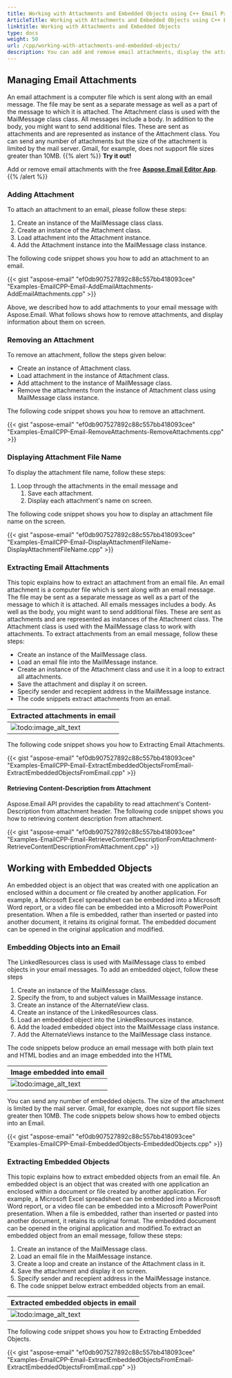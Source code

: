 ```yaml
---
title: Working with Attachments and Embedded Objects using C++ Email Parser Library
ArticleTitle: Working with Attachments and Embedded Objects using C++ Email Parser Library
linktitle: Working with Attachments and Embedded Objects
type: docs
weight: 50
url: /cpp/working-with-attachments-and-embedded-objects/
description: You can add and remove email attachments, display the attachment file name, and work with embedded objects using the C++ Email Parser Library API.
---
```


## **Managing Email Attachments**
An email attachment is a computer file which is sent along with an email message. The file may be sent as a separate message as well as a part of the message to which it is attached. The Attachment class is used with the MailMessage class class. All messages include a body. In addition to the body, you might want to send additional files. These are sent as attachments and are represented as instance of the Attachment class. You can send any number of attachments but the size of the attachment is limited by the mail server. Gmail, for example, does not support file sizes greater than 10MB.
{{% alert %}}
**Try it out!**

Add or remove email attachments with the free [**Aspose.Email Editor App**](https://products.aspose.app/email/editor).
{{% /alert %}}
### **Adding Attachment**
To attach an attachment to an email, please follow these steps:

1. Create an instance of the MailMessage class class.
1. Create an instance of the Attachment class.
1. Load attachment into the Attachment instance.
1. Add the Attachment instance into the MailMessage class instance.

The following code snippet shows you how to add an attachment to an email.

{{< gist "aspose-email" "ef0db907527892c88c557bb418093cee" "Examples-EmailCPP-Email-AddEmailAttachments-AddEmailAttachments.cpp" >}}

Above, we described how to add attachments to your email message with Aspose.Email. What follows shows how to remove attachments, and display information about them on screen.

### **Removing an Attachment**
To remove an attachment, follow the steps given below:

- Create an instance of Attachment class.
- Load attachment in the instance of Attachment class.
- Add attachment to the instance of MailMessage class.
- Remove the attachments from the instance of Attachment class using MailMessage class instance.

The following code snippet shows you how to remove an attachment.

{{< gist "aspose-email" "ef0db907527892c88c557bb418093cee" "Examples-EmailCPP-Email-RemoveAttachments-RemoveAttachments.cpp" >}}

### **Displaying Attachment File Name**
To display the attachment file name, follow these steps:

1. Loop through the attachments in the email message and
   1. Save each attachment.
   1. Display each attachment's name on screen.

The following code snippet shows you how to display an attachment file name on the screen.

{{< gist "aspose-email" "ef0db907527892c88c557bb418093cee" "Examples-EmailCPP-Email-DisplayAttachmentFileName-DisplayAttachmentFileName.cpp" >}}

### **Extracting Email Attachments**
This topic explains how to extract an attachment from an email file. An email attachment is a computer file which is sent along with an email message. The file may be sent as a separate message as well as a part of the message to which it is attached. All emails messages includes a body. As well as the body, you might want to send additional files. These are sent as attachments and are represented as instances of the Attachment class. The Attachment class is used with the MailMessage class to work with attachments. To extract attachments from an email message, follow these steps:

- Create an instance of the MailMessage class.
- Load an email file into the MailMessage instance.
- Create an instance of the Attachment class and use it in a loop to extract all attachments.
- Save the attachment and display it on screen.
- Specify sender and recepient address in the MailMessage instance.
- The code snippets extract attachments from an email.

|**Extracted attachments in email**|
| :- |
|![todo:image_alt_text](working-with-attachments-and-embedded-objects_1.png)|
The following code snippet shows you how to Extracting Email Attachments.



{{< gist "aspose-email" "ef0db907527892c88c557bb418093cee" "Examples-EmailCPP-Email-ExtractEmbeddedObjectsFromEmail-ExtractEmbeddedObjectsFromEmail.cpp" >}}
#### **Retrieving Content-Description from Attachment**
Aspose.Email API provides the capability to read attachment's Content-Description from attachment header. The following code snippet shows you how to retrieving content description from attachment.



{{< gist "aspose-email" "ef0db907527892c88c557bb418093cee" "Examples-EmailCPP-Email-RetrieveContentDescriptionFromAttachment-RetrieveContentDescriptionFromAttachment.cpp" >}}
## **Working with Embedded Objects**
An embedded object is an object that was created with one application an enclosed within a document or file created by another application. For example, a Microsoft Excel spreadsheet can be embedded into a Microsoft Word report, or a video file can be embedded into a Microsoft PowerPoint presentation. When a file is embedded, rather than inserted or pasted into another document, it retains its original format. The embedded document can be opened in the original application and modified.
### **Embedding Objects into an Email**
The LinkedResources class is used with MailMessage class to embed objects in your email messages. To add an embedded object, follow these steps

1. Create an instance of the MailMessage class.
1. Specify the from, to and subject values in MailMessage instance.
1. Create an instance of the AlternateView class.
1. Create an instance of the LinkedResources class.
1. Load an embedded object into the LinkedResources instance.
1. Add the loaded embedded object into the MailMessage class instance.
1. Add the AlternateViews instance to the MailMessage class instance.

The code snippets below produce an email message with both plain text and HTML bodies and an image embedded into the HTML

|**Image embedded into email**|
| :- |
|![todo:image_alt_text](/plugins/servlet/confluence/placeholder/unknown-attachment)|
You can send any number of embedded objects. The size of the attachment is limited by the mail server. Gmail, for example, does not support file sizes greater then 10MB. The code snippets below shows how to embed objects into an Email.



{{< gist "aspose-email" "ef0db907527892c88c557bb418093cee" "Examples-EmailCPP-Email-EmbeddedObjects-EmbeddedObjects.cpp" >}}
### **Extracting Embedded Objects**
This topic explains how to extract embedded objects from an email file. An embedded object is an object that was created with one application an enclosed within a document or file created by another application. For example, a Microsoft Excel spreadsheet can be embedded into a Microsoft Word report, or a video file can be embedded into a Microsoft PowerPoint presentation. When a file is embedded, rather than inserted or pasted into another document, it retains its original format. The embedded document can be opened in the original application and modified.To extract an embedded object from an email message, follow these steps:

1. Create an instance of the MailMessage class.
1. Load an email file in the MailMessage instance.
1. Create a loop and create an instance of the Attachment class in it.
1. Save the attachment and display it on screen.
1. Specify sender and recepient address in the MailMessage instance.
1. The code snippet below extract embedded objects from an email.

|**Extracted embedded objects in email**|
| :- |
|![todo:image_alt_text](working-with-attachments-and-embedded-objects_2.png)|
The following code snippet shows you how to Extracting Embedded Objects.



{{< gist "aspose-email" "ef0db907527892c88c557bb418093cee" "Examples-EmailCPP-Email-ExtractEmbeddedObjectsFromEmail-ExtractEmbeddedObjectsFromEmail.cpp" >}}
